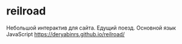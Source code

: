 # reilroad
Небольшой интерактив для сайта. Едущий поезд.  Основной язык JavaScript 
https://deryabinrs.github.io/reilroad/
